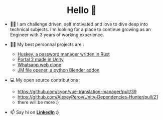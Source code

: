 <h1 align="center">Hello 👋</h1>

- 👨‍💻 I am challenge driven, self motivated and love to dive deep into technical subjects. I'm looking for a place to continue growing as an Engineer with 3 years of working experience.

- 👨‍💻 My best personnal projects are :
   - [Huskey, a password manager written in Rust](https://github.com/Theo-Fourniez/huskey/)
   - [Portal 2 made in Unity](https://www.youtube.com/watch?v=AnaACWZnJ4g)
   - [Whatsapp web clone](https://github.com/Theo-Fourniez/websocket-chat-app-frontend)
   - [JM file opener, a python Blender addon](https://www.youtube.com/watch?v=Cut9Yoxsb8Y)
   
- 💻 My open source contributions :
   - https://github.com/cyon/vue-translation-manager/pull/39
   - https://github.com/AlexeyPerov/Unity-Dependencies-Hunter/pull/21
   - there will be more :) 
   
- 📫 Say hi on **[LinkedIn](https://www.linkedin.com/in/theo-fourniez/) :)**
